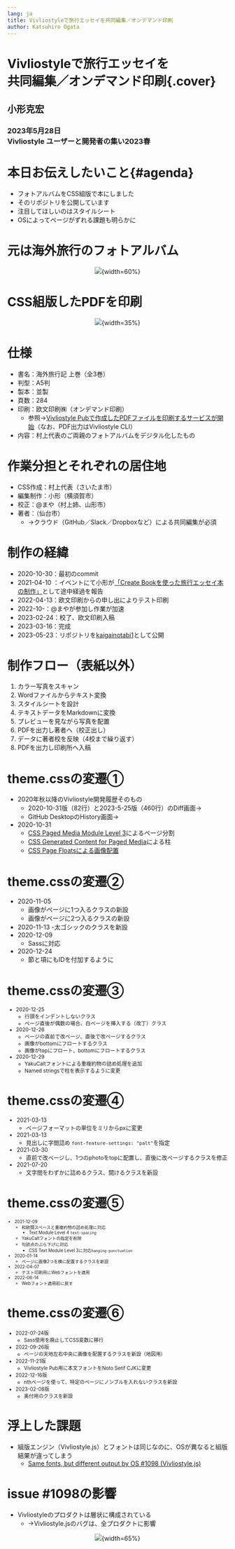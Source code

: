 ```yaml
---
lang: ja
title: Vivliostyleで旅行エッセイを共同編集／オンデマンド印刷
author: Katsuhiro Ogata
---
```


# Vivliostyleで旅行エッセイを<br/>共同編集／オンデマンド印刷{.cover}

## 小形克宏

### 2023年5月28日<br/>Vivliostyle ユーザーと開発者の集い2023春

# 本日お伝えしたいこと{#agenda}

- フォトアルバムをCSS組版で本にしました
- そのリポジトリを公開しています
- 注目してほしいのはスタイルシート
- OSによってページがずれる課題も明らかに

# 元は海外旅行のフォトアルバム

<div style="text-align:center">

![](images/IMG_8772.png){width=60%}

</div>

# CSS組版したPDFを印刷

<div style="text-align:center">

![](images/IMG_8771.png){width=35%}

</div>

# 仕様

- 書名：海外旅行記 上巻（全3巻）
- 判型：A5判
- 製本：並製
- 頁数：284
- 印刷：欧文印刷㈱（オンデマンド印刷）
    - 参照→[Vivliostyle Pubで作成したPDFファイルを印刷するサービスが開始](https://vivliostyle.org/ja/blog/2022/09/07/service-to-print-pdfs/)（なお、PDF出力はVivliostyle CLI）
- 内容：村上代表のご両親のフォトアルバムをデジタル化したもの

# 作業分担とそれぞれの居住地

- CSS作成：村上代表（さいたま市）
- 編集制作：小形（横須賀市）
- 校正：@まや（村上姉、山形市）
- 著者：（仙台市）
    - →クラウド（GitHub／Slack／Dropboxなど）による共同編集が必須

# 制作の経緯

- 2020-10-30：最初のcommit
- 2021-04-10 ：イベントにて小形が[「Create Bookを使った旅行エッセイ本の制作」](https://docs.google.com/presentation/d/1YB46WOHMR7TWjqjgnnigBlYXCM8cDost84H9kNW1Jtc/edit#slide=id.p)として途中経過を報告
- 2022-04-13：欧文印刷からの申し出によりテスト印刷
- 2022-10-：@まやが参加し作業が加速
- 2023-02-24：校了、欧文印刷入稿
- 2023-03-16：完成
- 2023-05-23：リポジトリを[kaigainotabi1](https://github.com/MurakamiShinyu/kaigainotabi1)として公開


# 制作フロー（表紙以外）

1. カラー写真をスキャン
2. Wordファイルからテキスト変換
3. スタイルシートを設計
4. テキストデータをMarkdownに変換
5. プレビューを見ながら写真を配置
6. PDFを出力し著者へ（校正出し）
7. データに著者校を反映（4校まで繰り返す）
8. PDFを出力し印刷所へ入稿

# theme.cssの変遷①

- 2020年秋以降のVivliostyle開発履歴そのもの
    - 2020-10-31版（82行）と2023-5-25版（460行）のDiff画面→
    - GitHub DesktopのHistory画面→
- 2020-10-31
    - [CSS Paged Media Module Level 3](https://www.w3.org/TR/css-page-3/)によるページ分割
    - [CSS Generated Content for Paged Media](https://drafts.csswg.org/css-gcpm-4/)による柱
    - [CSS Page Floatsによる画像配置](https://www.w3.org/TR/css-page-floats-3/)

# theme.cssの変遷②

- 2020-11-05
    - 画像がページに1つ入るクラスの新設
    - 画像がページに2つ入るクラスの新設
- 2020-11-13
    -太ゴシックのクラスを新設
- 2020-12-09
    - Sassに対応
- 2020-12-24
    - 節と項にもIDを付加するように

# theme.cssの変遷③

<div style="font-size: 83%;">

- 2020-12-25
    - 行頭をインデントしないクラス
    - ページ直後が偶数の場合、白ページを挿入する（改丁）クラス
- 2020-12-26
    - ページの直前で改ページ、直後で改ページするクラス
    - 画像がbottomにフロートするクラス
    - 画像がtopにフロート、bottomにフロートするクラス
- 2020-12-29
    - YakuCaltフォントによる重複約物の詰め処理を追加
    - Named stringsで柱を表示するように変更

</div>

# theme.cssの変遷④

<div style="font-size: 90%;">

- 2021-03-13
    - ページフォーマットの単位をミリからpxに変更
- 2021-03-13
    - 見出しに字間詰め `font-feature-settings: "palt"`を指定
- 2021-03-30
    - 直前で改ページし、1つのphotoをtopに配置し、直後に改ページするクラスを修正
- 2021-07-20
    - 文字間をわずかに詰めるクラス、開けるクラスを新設

</div>

# theme.cssの変遷⑤

<div style="font-size: 69%;">

- 2021-12-09
    - 和欧間スペースと重複約物の詰め処理に対応
        - Text Module Level 4 `text-spacing`
    - YakuCaltフォントの指定を削除
    - 句読点のぶら下げに対応
        - CSS Text Module Level 3に対応`hanging-punctuation`
- 2020-01-14
    - ページに画像2つを横に配置するクラスを新設
- 2022-04-07
    - テスト印刷用にWebフォントを適用
- 2022-06-14
    - Webフォント適用前に戻す

</div>

# theme.cssの変遷⑥

<div style="font-size: 80%;">

- 2022-07-24版
    - Sass使用を廃止してCSS変数に移行
- 2022-09-26版
    - ページの天地左右中央に画像を配置するクラスを新設（地図用）
- 2022-11-21版
    - Vivliostyle Pub用に本文フォントをNoto Serif CJKに変更
- 2022-12-16版
    - nthページを使って、特定のページにノンブルを入れないクラスを新設
- 2023-02-08版
    - 奥付用のクラスを新設

</div>

# 浮上した課題

- 組版エンジン（Vivliostyle.js）とフォントは同じなのに、OSが異なると組版結果が違ってしまう
    -  [Same fonts, but different output by OS #1098 (Vivliostyle.js)](https://github.com/vivliostyle/vivliostyle.js/issues/1098)

# issue #1098の影響

- Vivliostyleのプロダクトは層状に構成されている
   - →Vivliostyle.jsのバグは、全プロダクトに影響

<div style="text-align:center">

![](images/Layered-Vivliostyle-products.png){width=65%}

</div>
